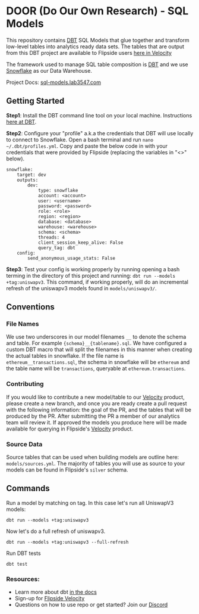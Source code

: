 # DOOR (Do Our Own Research) - SQL Models
This repository contains [DBT](https://docs.getdbt.com/docs/introduction) SQL Models that glue together and transform low-level tables into analytics ready data sets. The tables that are output from this DBT project are available to Flipside users [here in Velocity](https://app.flipsidecrypto.com/)

The framework used to manage SQL table composition is [DBT](https://docs.getdbt.com/docs/introduction) and we use [Snowflake](https://docs.snowflake.com/en/index.html) as our Data Warehouse.

Project Docs: [sql-models.lab3547.com](sql-models.lab3547.com/#!/overview)

## Getting Started

**Step1**: Install the DBT command line tool on your local machine. Instructions [here at DBT](https://docs.getdbt.com/dbt-cli/installation).

**Step2**: Configure your "profile" a.k.a the credentials that DBT will use locally to connect to Snowflake. 
Open a bash terminal and run `nano ~/.dbt/profiles.yml`. Copy and paste the below code in with your credentials that were provided by Flipside (replacing the variables in "<>" below).
```
snowflake:
    target: dev
    outputs:
        dev:
            type: snowflake
            account: <account>
            user: <username>
            password: <password>
            role: <role>
            region: <region>
            database: <database>
            warehouse: <warehouse>
            schema: <schema>
            threads: 4
            client_session_keep_alive: False
            query_tag: dbt
    config:
        send_anonymous_usage_stats: False
```
**Step3**: Test your config is working properly by running opening a bash terming in the directory of this project and running: `dbt run --models +tag:uniswapv3`. This command, if working properly, will do an incremental refresh of the uniswapv3 models found in `models/uniswapv3/`.

## Conventions

### File Names
We use two underscores in our model filenames `__` to denote the schema and table. For example `{schema}__{tablename}.sql`. We have configured a custom DBT macro that will split the filenames in this manner when creating the actual tables in snowflake. If the file name is `ethereum__transactions.sql`, the schema in snowflake will be `ethereum` and the table name will be `transactions`, queryable at `ethereum.transactions`. 

### Contributing
If you would like to contribute a new model/table to our [Velocity](app.flipsidecrypto.com) product, please create a new branch, and once you are ready create a pull request with the following information: the goal of the PR, and the tables that will be produced by the PR. After submitting the PR a member of our analytics team will review it. If approved the models you produce here will be made available for querying in Flipside's [Velocity](app.flipsidecrypto.com) product. 

### Source Data
Source tables that can be used when building models are outline here: `models/sources.yml`. The majority of tables you will use as source to your models can be found in Flipside's `silver` schema.
## Commands

Run a model by matching on tag. In this case let's run all UniswapV3 models:
```
dbt run --models +tag:uniswapv3

```

Now let's do a full refresh of uniswapv3.
```
dbt run --models +tag:uniswapv3 --full-refresh
```

Run DBT tests
```
dbt test
```

### Resources:

- Learn more about dbt [in the docs](https://docs.getdbt.com/docs/introduction)
- Sign-up for [Flipside Velocity](https://app.flipsidecrypto.com/)
- Questions on how to use repo or get started? Join our [Discord]()
